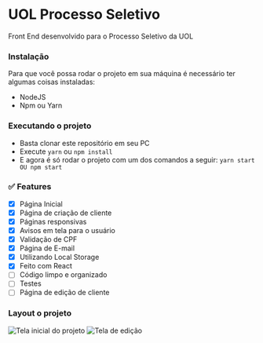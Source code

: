# UOL Processo Seletivo

Front End desenvolvido para o Processo Seletivo da UOL

### Instalação

Para que você possa rodar o projeto em sua máquina é necessário ter algumas coisas instaladas:

- NodeJS
- Npm ou Yarn

### Executando o projeto

- Basta clonar este repositório em seu PC
- Execute `yarn` ou `npm install`
- E agora é só rodar o projeto com um dos comandos a seguir: `yarn start OU npm start`

### ✅ Features

- [x] Página Inicial
- [x] Página de criação de cliente
- [x] Páginas responsivas
- [x] Avisos em tela para o usuário
- [x] Validação de CPF
- [x] Página de E-mail
- [x] Utilizando Local Storage
- [x] Feito com React
- [ ] Código limpo e organizado
- [ ] Testes
- [ ] Página de edição de cliente

### Layout o projeto

<img src="https://test-frontend-uolpp.web.app/assets/images/tela-inicial.jpg" alt="Tela inicial do projeto">
<img src="https://test-frontend-uolpp.web.app/assets/images/tela-edicao.jpg" alt="Tela de edição">

